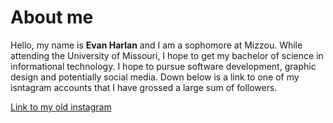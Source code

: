 # About me
Hello, my name is **Evan Harlan** and I am a sophomore at Mizzou. While attending the University of Missouri, I hope to get my bachelor of science in informational technology. I hope to pursue software development, graphic design and potentially social media. Down below is a link to one of my isntagram accounts that I have grossed a large sum of followers.

[Link to my old instagram](https://www.instagram.com/wokehut/)
